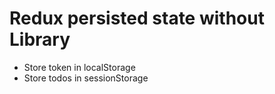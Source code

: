 # Redux persisted state without Library

- Store token in localStorage
- Store todos in sessionStorage
